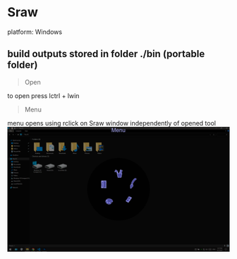 # Sraw
platform: Windows
## build outputs stored in folder ./bin (portable folder)
>Open

to open press lctrl + lwin
>Menu

menu opens using rclick on Sraw window independently of opened tool
![Menu](./Thumbnails/Menu.png)
